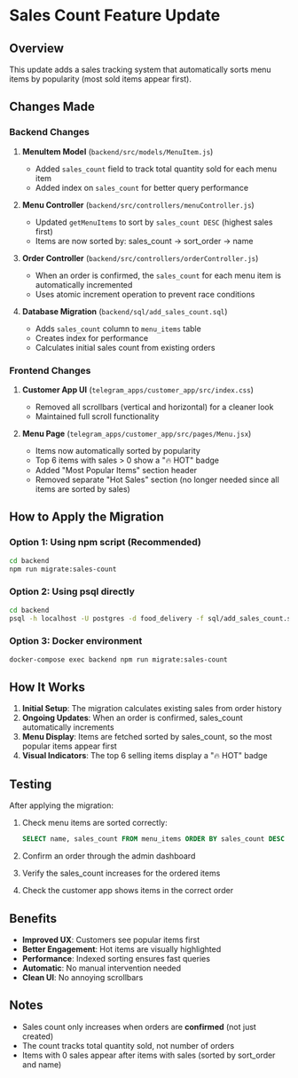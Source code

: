 # Sales Count Feature Update

## Overview
This update adds a sales tracking system that automatically sorts menu items by popularity (most sold items appear first).

## Changes Made

### Backend Changes

1. **MenuItem Model** (`backend/src/models/MenuItem.js`)
   - Added `sales_count` field to track total quantity sold for each menu item
   - Added index on `sales_count` for better query performance

2. **Menu Controller** (`backend/src/controllers/menuController.js`)
   - Updated `getMenuItems` to sort by `sales_count DESC` (highest sales first)
   - Items are now sorted by: sales_count → sort_order → name

3. **Order Controller** (`backend/src/controllers/orderController.js`)
   - When an order is confirmed, the `sales_count` for each menu item is automatically incremented
   - Uses atomic increment operation to prevent race conditions

4. **Database Migration** (`backend/sql/add_sales_count.sql`)
   - Adds `sales_count` column to `menu_items` table
   - Creates index for performance
   - Calculates initial sales count from existing orders

### Frontend Changes

1. **Customer App UI** (`telegram_apps/customer_app/src/index.css`)
   - Removed all scrollbars (vertical and horizontal) for a cleaner look
   - Maintained full scroll functionality

2. **Menu Page** (`telegram_apps/customer_app/src/pages/Menu.jsx`)
   - Items now automatically sorted by popularity
   - Top 6 items with sales > 0 show a "🔥 HOT" badge
   - Added "Most Popular Items" section header
   - Removed separate "Hot Sales" section (no longer needed since all items are sorted by sales)

## How to Apply the Migration

### Option 1: Using npm script (Recommended)
```bash
cd backend
npm run migrate:sales-count
```

### Option 2: Using psql directly
```bash
cd backend
psql -h localhost -U postgres -d food_delivery -f sql/add_sales_count.sql
```

### Option 3: Docker environment
```bash
docker-compose exec backend npm run migrate:sales-count
```

## How It Works

1. **Initial Setup**: The migration calculates existing sales from order history
2. **Ongoing Updates**: When an order is confirmed, sales_count automatically increments
3. **Menu Display**: Items are fetched sorted by sales_count, so the most popular items appear first
4. **Visual Indicators**: The top 6 selling items display a "🔥 HOT" badge

## Testing

After applying the migration:

1. Check menu items are sorted correctly:
   ```sql
   SELECT name, sales_count FROM menu_items ORDER BY sales_count DESC LIMIT 10;
   ```

2. Confirm an order through the admin dashboard
3. Verify the sales_count increases for the ordered items
4. Check the customer app shows items in the correct order

## Benefits

- **Improved UX**: Customers see popular items first
- **Better Engagement**: Hot items are visually highlighted
- **Performance**: Indexed sorting ensures fast queries
- **Automatic**: No manual intervention needed
- **Clean UI**: No annoying scrollbars

## Notes

- Sales count only increases when orders are **confirmed** (not just created)
- The count tracks total quantity sold, not number of orders
- Items with 0 sales appear after items with sales (sorted by sort_order and name)
